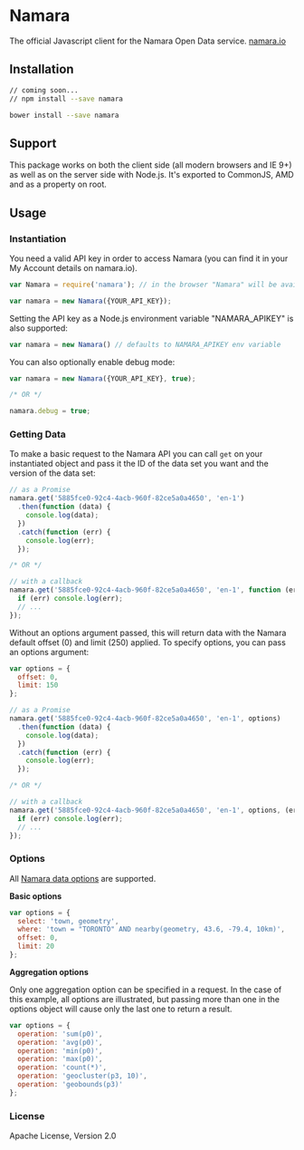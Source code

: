 Namara
======

The official Javascript client for the Namara Open Data service. [namara.io](https://namara.io)

## Installation

```bash
// coming soon...
// npm install --save namara
```
```bash
bower install --save namara
```

## Support

This package works on both the client side (all modern browsers and IE 9+) as well as on the server side with Node.js. It's exported to CommonJS, AMD and as a property on root.

## Usage

### Instantiation

You need a valid API key in order to access Namara (you can find it in your My Account details on namara.io).

```javascript
var Namara = require('namara'); // in the browser "Namara" will be available globally

var namara = new Namara({YOUR_API_KEY});
```

Setting the API key as a Node.js environment variable "NAMARA_APIKEY" is also supported:

```javascript
var namara = new Namara() // defaults to NAMARA_APIKEY env variable
```

You can also optionally enable debug mode:

```javascript
var namara = new Namara({YOUR_API_KEY}, true);

/* OR */

namara.debug = true;
```

### Getting Data

To make a basic request to the Namara API you can call `get` on your instantiated object and pass it the ID of the data set you want and the version of the data set:

```javascript
// as a Promise
namara.get('5885fce0-92c4-4acb-960f-82ce5a0a4650', 'en-1')
  .then(function (data) {
    console.log(data);
  })
  .catch(function (err) {
    console.log(err);
  });

/* OR */

// with a callback
namara.get('5885fce0-92c4-4acb-960f-82ce5a0a4650', 'en-1', function (err, data) {
  if (err) console.log(err);
  // ...
});
```

Without an options argument passed, this will return data with the Namara default offset (0) and limit (250) applied. To specify options, you can pass an options argument:

```javascript
var options = {
  offset: 0,
  limit: 150
};

// as a Promise
namara.get('5885fce0-92c4-4acb-960f-82ce5a0a4650', 'en-1', options)
  .then(function (data) {
    console.log(data);
  })
  .catch(function (err) {
    console.log(err);
  });

/* OR */

// with a callback
namara.get('5885fce0-92c4-4acb-960f-82ce5a0a4650', 'en-1', options, (err, data) => {
  if (err) console.log(err);
  // ...
});
```


### Options

All [Namara data options](http://namara.io/#/api) are supported.

**Basic options**

```javascript
var options = {
  select: 'town, geometry',
  where: 'town = "TORONTO" AND nearby(geometry, 43.6, -79.4, 10km)',
  offset: 0,
  limit: 20
};
```

**Aggregation options**

Only one aggregation option can be specified in a request. In the case of this example, all options are illustrated, but passing more than one in the options object will cause only the last one to return a result.

```javascript
var options = {
  operation: 'sum(p0)',
  operation: 'avg(p0)',
  operation: 'min(p0)',
  operation: 'max(p0)',
  operation: 'count(*)',
  operation: 'geocluster(p3, 10)',
  operation: 'geobounds(p3)'
};
```

### License

Apache License, Version 2.0
